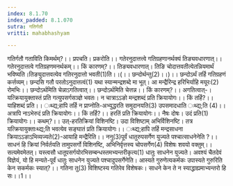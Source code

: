 ```yaml
---
index: 8.1.70
index_padded: 8.1.070
sutra: गतिर्गतौ
vritti: mahabhashyam

---
```

 गतिर्गतौ गताविति किमर्थम्?।। प्रपचति। प्रकरोति।। गतेरनुदात्तत्त्वे गतिग्रहणानर्थक्यं तिङ्यवधारणात्।। गतेरनुदात्तत्वे गतिग्रहणमनर्थकम्।। किं कारणम्?।। तिङ्यवधारणात्। तिङि चोदात्तवतीत्येतन्नियमार्थं भविष्यति।तिङ्युदात्तवत्येव गतिरनुदात्तो भवती(1)ति।।(।। छन्दोर्थन्तु(2)।।)।। छन्दोऽर्थं तर्हि गतिग्रहणं कर्त्तव्यम्। छन्दसि गतौ परतोऽनुदात्तत्वं(1) यथा स्यान्मन्द्रशब्दे मा भूत्। आ मन्द्रैरिन्द्र हरिभिर्याहि मयूरः(2) रोमभिः।। छन्दोऽर्थमिति चेन्नाऽगतित्वात्।। छन्दोऽर्थमिति चेत्तन्न।। किं कारणम्?।। अगतित्वात्-। यत्क्रियायुक्तास्तं प्रति गत्युपसर्गसञ्ज्ञे भवतः। न चात्राऽऽङो मन्द्रशब्दं प्रति क्रियायोगः।। किं तर्हि?।। याहिशब्दं प्रति।। ःथ्द्य;हापि तर्हि न प्राप्नोति-अभ्युद्धरति समुदानयति(3) उपसमादधाति ःथ्द्य;ति (4)।। अत्रापि नाऽभेरुदं प्रति क्रियायोगः।। किं तर्हि?।। हरतिं प्रति क्रियायोगः।। नैषः दोषः। उदं प्रति(1) क्रियायोगः।। कथम्?।। उत्-हरतिक्रियां विशिनष्टि। उदा विशिष्टाम् अभिर्विशिनष्टि। तत्र यत्क्रियायुक्ताःथ्द्य;ति भवत्येव सङ्घातं प्रति क्रियायोगः।। ःथ्द्य;हापि तर्हि मन्द्रसाधना क्रियाऽऽङाऽभिव्यज्यते(2)-आयाहि मन्द्रैरिति।। ननु(3)पूर्वं धातुरुपसर्गेण युज्यते पश्चात्साधनेनेति ?।। साधनं हि क्रियां निर्वर्तयति तामुपसर्गो विशिनष्टि, अभिनिर्वृत्तस्य चोपसर्गेण(4) विशेषः शवयो वक्तुम्।। सत्यमेवमेतत्। यस्त्वसौ धातूपसर्गयोरभिसम्बन्धस्तमभ्यन्तरीकृत्य(1) धातुः साधनेन युज्यते। अवश्यं चैतदेवं विज्ञेयं, यो हि मन्यते-पूर्वं धातुः साधनेन युज्यते पश्चादुपसर्गेणेति। आस्यते गुरुणेत्यकर्मकः उपास्यते गुरुरिति केन सकर्मकः स्यात्?।। गतिना तु(3) विशिष्टस्य गतिरेव विशेषकः। साधने केन ते न स्याद्धाह्यमाभ्यन्तरो हि सः।।1।। 